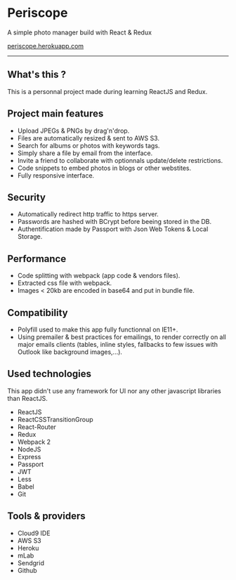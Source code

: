 # Periscope

A simple photo manager build with React & Redux

[periscope.herokuapp.com](https://periscope.herokuapp.com)

***

## What's this ?

This is a personnal project made during learning ReactJS and Redux.

## Project main features

- Upload JPEGs & PNGs by drag'n'drop.
- Files are automatically resized & sent to AWS S3.
- Search for albums or photos with keywords tags.
- Simply share a file by email from the interface.
- Invite a friend to collaborate with optionnals update/delete restrictions.
- Code snippets to embed photos in blogs or other webstites.
- Fully responsive interface.

## Security

- Automatically redirect http traffic to https server.
- Passwords are hashed with BCrypt before beeing stored in the DB.
- Authentification made by Passport with Json Web Tokens & Local Storage.

## Performance

- Code splitting with webpack (app code & vendors files).
- Extracted css file with webpack.
- Images < 20kb are encoded in base64 and put in bundle file.

## Compatibility

- Polyfill used to make this app fully functionnal on IE11+.
- Using premailer & best practices for emailings, to render correctly on all major emails clients (tables, inline styles, fallbacks to few issues with Outlook like background images,...).

## Used technologies

This app didn't use any framework for UI nor any other javascript libraries than ReactJS.

- ReactJS
- ReactCSSTransitionGroup
- React-Router
- Redux
- Webpack 2
- NodeJS
- Express
- Passport
- JWT
- Less
- Babel
- Git

## Tools & providers

- Cloud9 IDE
- AWS S3
- Heroku
- mLab
- Sendgrid
- Github